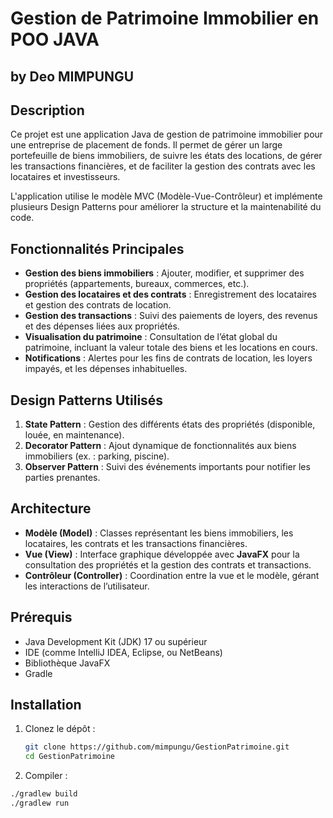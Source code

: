 # Gestion de Patrimoine Immobilier en POO JAVA
## by Deo MIMPUNGU

## Description

Ce projet est une application Java de gestion de patrimoine immobilier pour une entreprise de placement de fonds. Il permet de gérer un large portefeuille de biens immobiliers, de suivre les états des locations, de gérer les transactions financières, et de faciliter la gestion des contrats avec les locataires et investisseurs. 

L'application utilise le modèle MVC (Modèle-Vue-Contrôleur) et implémente plusieurs Design Patterns pour améliorer la structure et la maintenabilité du code.

## Fonctionnalités Principales

- **Gestion des biens immobiliers** : Ajouter, modifier, et supprimer des propriétés (appartements, bureaux, commerces, etc.).
- **Gestion des locataires et des contrats** : Enregistrement des locataires et gestion des contrats de location.
- **Gestion des transactions** : Suivi des paiements de loyers, des revenus et des dépenses liées aux propriétés.
- **Visualisation du patrimoine** : Consultation de l’état global du patrimoine, incluant la valeur totale des biens et les locations en cours.
- **Notifications** : Alertes pour les fins de contrats de location, les loyers impayés, et les dépenses inhabituelles.

## Design Patterns Utilisés

1. **State Pattern** : Gestion des différents états des propriétés (disponible, louée, en maintenance).
2. **Decorator Pattern** : Ajout dynamique de fonctionnalités aux biens immobiliers (ex. : parking, piscine).
3. **Observer Pattern** : Suivi des événements importants pour notifier les parties prenantes.

## Architecture

- **Modèle (Model)** : Classes représentant les biens immobiliers, les locataires, les contrats et les transactions financières.
- **Vue (View)** : Interface graphique développée avec **JavaFX** pour la consultation des propriétés et la gestion des contrats et transactions.
- **Contrôleur (Controller)** : Coordination entre la vue et le modèle, gérant les interactions de l’utilisateur.

## Prérequis

- Java Development Kit (JDK) 17 ou supérieur
- IDE (comme IntelliJ IDEA, Eclipse, ou NetBeans)
- Bibliothèque JavaFX
- Gradle

## Installation

1. Clonez le dépôt :

   ```bash
   git clone https://github.com/mimpungu/GestionPatrimoine.git
   cd GestionPatrimoine
2. Compiler :
  
  ```bash
  ./gradlew build
  ./gradlew run

   